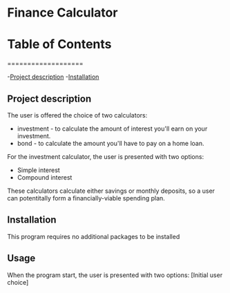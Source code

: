 # Finance Calculator

# Table of Contents
===================

  -[Project description](#Project-description)
  -[Installation](#installation)


## Project description
The user is offered the choice of two calculators:
* investment - to calculate the amount of interest you'll earn on your investment.
* bond - to calculate the amount you'll have to pay on a home loan.

For the investment calculator, the user is presented with two options:
+ Simple interest
+ Compound interest

These calculators calculate either savings or monthly deposits, so a user can potentitally form a financially-viable spending plan.

## Installation
This program requires no additional packages to be installed

## Usage
When the program start, the user is presented with two options:
[Initial user choice]